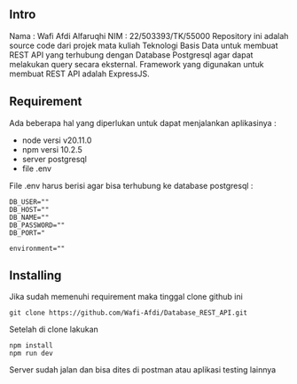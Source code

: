 ## Intro
Nama : Wafi Afdi Alfaruqhi
NIM : 22/503393/TK/55000
Repository ini adalah source code dari projek mata kuliah Teknologi Basis Data untuk membuat REST API yang terhubung dengan Database Postgresql agar dapat melakukan query secara eksternal. Framework yang digunakan untuk membuat REST API adalah ExpressJS.

## Requirement
Ada beberapa hal yang diperlukan untuk dapat menjalankan aplikasinya : 
* node versi v20.11.0
* npm versi 10.2.5 
* server postgresql
* file .env

File .env harus berisi agar bisa terhubung ke database postgresql : 
```
DB_USER=""
DB_HOST=""
DB_NAME=""
DB_PASSWORD=""
DB_PORT="

environment=""
```

## Installing
Jika sudah memenuhi requirement maka tinggal clone  github ini 
```
git clone https://github.com/Wafi-Afdi/Database_REST_API.git
```
Setelah di clone lakukan 
```
npm install
npm run dev
```
Server sudah jalan dan bisa dites di postman atau aplikasi testing lainnya

